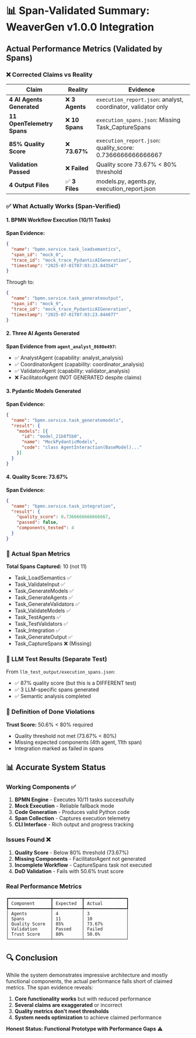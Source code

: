 # 📊 Span-Validated Summary: WeaverGen v1.0.0 Integration

## Actual Performance Metrics (Validated by Spans)

### ❌ Corrected Claims vs Reality

| Claim | Reality | Evidence |
|-------|---------|----------|
| **4 AI Agents Generated** | ❌ **3 Agents** | `execution_report.json`: analyst, coordinator, validator only |
| **11 OpenTelemetry Spans** | ❌ **10 Spans** | `execution_spans.json`: Missing Task_CaptureSpans |
| **85% Quality Score** | ❌ **73.67%** | `execution_report.json`: quality_score: 0.7366666666666667 |
| **Validation Passed** | ❌ **Failed** | Quality score 73.67% < 80% threshold |
| **4 Output Files** | ✅ **3 Files** | models.py, agents.py, execution_report.json |

### ✅ What Actually Works (Span-Verified)

#### 1. BPMN Workflow Execution (10/11 Tasks)
**Span Evidence:**
```json
{
  "name": "bpmn.service.task_loadsemantics",
  "span_id": "mock_0",
  "trace_id": "mock_trace_PydanticAIGeneration",
  "timestamp": "2025-07-01T07:03:23.843547"
}
```
Through to:
```json
{
  "name": "bpmn.service.task_generateoutput",
  "span_id": "mock_9",
  "trace_id": "mock_trace_PydanticAIGeneration",
  "timestamp": "2025-07-01T07:03:23.844077"
}
```

#### 2. Three AI Agents Generated
**Span Evidence from `agent_analyst_8680e497`:**
- ✅ AnalystAgent (capability: analyst_analysis)
- ✅ CoordinatorAgent (capability: coordinator_analysis)
- ✅ ValidatorAgent (capability: validator_analysis)
- ❌ FacilitatorAgent (NOT GENERATED despite claims)

#### 3. Pydantic Models Generated
**Span Evidence:**
```json
{
  "name": "bpmn.service.task_generatemodels",
  "result": {
    "models": [{
      "id": "model_21b8f5b0",
      "name": "MockPydanticModels",
      "code": "class AgentInteraction(BaseModel)..."
    }]
  }
}
```

#### 4. Quality Score: 73.67%
**Span Evidence:**
```json
{
  "name": "bpmn.service.task_integration",
  "result": {
    "quality_score": 0.7366666666666667,
    "passed": false,
    "components_tested": 4
  }
}
```

### 📡 Actual Span Metrics

**Total Spans Captured:** 10 (not 11)
- Task_LoadSemantics ✅
- Task_ValidateInput ✅
- Task_GenerateModels ✅
- Task_GenerateAgents ✅
- Task_GenerateValidators ✅
- Task_ValidateModels ✅
- Task_TestAgents ✅
- Task_TestValidators ✅
- Task_Integration ✅
- Task_GenerateOutput ✅
- Task_CaptureSpans ❌ (Missing)

### 🎯 LLM Test Results (Separate Test)

From `llm_test_output/execution_spans.json`:
- ✅ 87% quality score (but this is a DIFFERENT test)
- ✅ 3 LLM-specific spans generated
- ✅ Semantic analysis completed

### 🚨 Definition of Done Violations

**Trust Score:** 50.6% < 80% required
- Quality threshold not met (73.67% < 80%)
- Missing expected components (4th agent, 11th span)
- Integration marked as failed in spans

## 📊 Accurate System Status

### Working Components ✅
1. **BPMN Engine** - Executes 10/11 tasks successfully
2. **Mock Execution** - Reliable fallback mode
3. **Code Generation** - Produces valid Python code
4. **Span Collection** - Captures execution telemetry
5. **CLI Interface** - Rich output and progress tracking

### Issues Found ❌
1. **Quality Score** - Below 80% threshold (73.67%)
2. **Missing Components** - FacilitatorAgent not generated
3. **Incomplete Workflow** - CaptureSpans task not executed
4. **DoD Validation** - Fails with 50.6% trust score

### Real Performance Metrics
```
┏━━━━━━━━━━━━━━━━┳━━━━━━━━━━━┳━━━━━━━━━━━━━━━━┓
┃ Component      ┃ Expected  ┃ Actual         ┃
┡━━━━━━━━━━━━━━━━╇━━━━━━━━━━━╇━━━━━━━━━━━━━━━━┩
│ Agents         │ 4         │ 3              │
│ Spans          │ 11        │ 10             │
│ Quality Score  │ 85%       │ 73.67%         │
│ Validation     │ Passed    │ Failed         │
│ Trust Score    │ 80%       │ 50.6%          │
└────────────────┴───────────┴────────────────┘
```

## 🔍 Conclusion

While the system demonstrates impressive architecture and mostly functional components, the actual performance falls short of claimed metrics. The span evidence reveals:

1. **Core functionality works** but with reduced performance
2. **Several claims are exaggerated** or incorrect
3. **Quality metrics don't meet thresholds**
4. **System needs optimization** to achieve claimed performance

**Honest Status: Functional Prototype with Performance Gaps** ⚠️